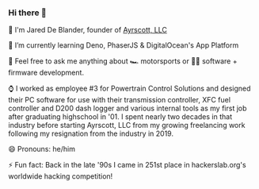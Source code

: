 ### Hi there 👋

🔭 I'm Jared De Blander, founder of [Ayrscott, LLC](https://ayrscott.com/)

🌱 I’m currently learning Deno, PhaserJS & DigitalOcean's App Platform

💬 Feel free to ask me anything about  🏎️ motorsports or 🐱‍💻 software + firmware development.

⌚ I worked as employee #3 for Powertrain Control Solutions and designed their PC software for use with their transmission controller, XFC fuel controller and D200 dash logger and various internal tools as my first job after graduating highschool in '01.  I spent nearly two decades in that industry before starting Ayrscott, LLC from my growing freelancing work following my resignation from the industry in 2019.

😄 Pronouns: he/him

⚡ Fun fact: Back in the late '90s I came in 251st place in hackerslab.org's worldwide hacking competition!

<!--
**jwd83/jwd83** is a ✨ _special_ ✨ repository because its `README.md` (this file) appears on your GitHub profile.

Here are some ideas to get you started:

- 🔭 I’m currently working on ...
- 🌱 I’m currently learning ...
- 👯 I’m looking to collaborate on ...
- 🤔 I’m looking for help with ...
- 💬 Ask me about ...
- 📫 How to reach me: ...
- 😄 Pronouns: ...
- ⚡ Fun fact: ...
-->
